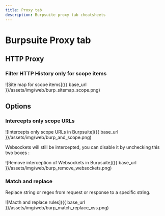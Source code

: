 ```yaml
---
title: Proxy tab
description: Burpsuite proxy tab cheatsheets
---
```


# Burpsuite Proxy tab

## HTTP Proxy

### Filter HTTP History only for scope items

![Site map for scope items]({{ base_url }}/assets/img/web/burp_sitemap_scope.png)

## Options

### Intercepts only scope URLs

![Intercepts only scope URLs in Burpsuite]({{ base_url }}/assets/img/web/burp_and_scope.png)

Websockets will still be intercepted, you can disable it by unchecking this two boxes :

![Remove interception of Websockets in Burpsuite]({{ base_url }}/assets/img/web/burp_remove_websockets.png)

### Match and replace

Replace string or regex from request or response to a specific string.

![Macth and replace rules]({{ base_url }}/assets/img/web/burp_match_replace_xss.png)
